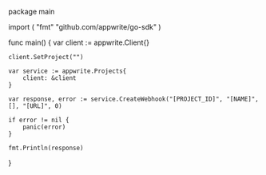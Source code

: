 package main

import (
    "fmt"
    "github.com/appwrite/go-sdk"
)

func main() {
    var client := appwrite.Client{}

    client.SetProject("")

    var service := appwrite.Projects{
        client: &client
    }

    var response, error := service.CreateWebhook("[PROJECT_ID]", "[NAME]", [], "[URL]", 0)

    if error != nil {
        panic(error)
    }

    fmt.Println(response)
}